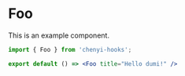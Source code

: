 # Foo

This is an example component.

```jsx
import { Foo } from 'chenyi-hooks';

export default () => <Foo title="Hello dumi!" />
```
